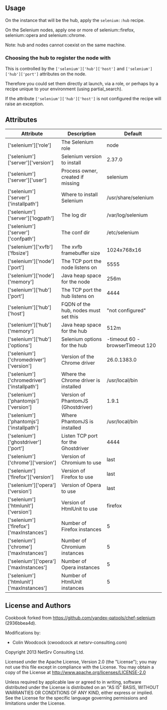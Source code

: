## Usage

On the instance that will be the hub, apply the `selenium::hub` recipe.

On the Selenium nodes, apply one or more of selenium::firefox, selenium::opera and selenium::chrome.

Note: hub and nodes cannot coexist on the same machine.

### Choosing the hub to register the node with

This is controlled by the `['selenium']['hub']['host']` and `['selenium']['hub']['port']` attributes on the node.

Therefore you could set them directly at launch, via a role, or perhaps by a recipe unique to your environment (using partial_search).

If the attribute `['selenium']['hub']['host']` is not configured the recipe will raise an exception.

## Attributes

| Attribute                                 | Description                          | Default
| ----------------------------------------- | ------------------------------------ | -------
| ['selenium']['role']                      | The Selenium role                    | node
['selenium']['server']['version']           | Selenium version to install          | 2.37.0
['selenium']['server']['user']              | Process owner, created if missing    | selenium 
['selenium']['server']['installpath']       | Where to install Selenium            | /usr/share/selenium
['selenium']['server']['logpath']           | The log dir                          | /var/log/selenium
['selenium']['server']['confpath']          | The conf dir                         | /etc/selenium
['selenium']['xvfb']['fbsize']              | The xvfb framebuffer size            | 1024x768x16
['selenium']['node']['port']                | The TCP port the node listens on     | 5555
['selenium']['node']['memory']              | Java heap space for the node         | 256m
['selenium']['hub']['port']                 | The TCP port the hub listens on      | 4444
['selenium']['hub']['host']                 | FQDN of the hub, nodes must set this | "not configured"
['selenium']['hub']['memory']               | Java heap space for the hub          | 512m
['selenium']['hub']['options']              | Selenium options for the hub         | -timeout 60 -browserTimeout 120
['selenium']['chromedriver']['version']     | Version of the Chrome driver         | 26.0.1383.0
['selenium']['chromedriver']['installpath'] | Where the Chrome driver is installed | /usr/local/bin
['selenium']['phantomjs']['version']        | Version of PhantomJS (Ghostdriver)   | 1.9.1
['selenium']['phantomjs']['installpath']    | Where PhantomJS is installed         | /usr/local/bin
['selenium']['ghostdriver']['port']         | Listen TCP port for the Ghostdriver  | 4444
['selenium']['chrome']['version']           | Version of Chromium to use           | last
['selenium']['firefox']['version']          | Version of Firefox to use            | last
['selenium']['opera']['version']            | Version of Opera to use              | last
['selenium']['htmlunit']['version']         | Version of HtmlUnit to use           | firefox
['selenium']['firefox']['maxInstances']     | Number of Firefox instances          | 5
['selenium']['chrome']['maxInstances']      | Number of Chromium instances         | 5
['selenium']['opera']['maxInstances']       | Number of Opera instances            | 5
['selenium']['htmlunit']['maxInstances']    | Number of HtmlUnit instances         | 5

## License and Authors
Cookbook forked from https://github.com/yandex-qatools/chef-selenium (2936bbea4d).

Modifications by:

* Colin Woodcock (cwoodcock at netsrv-consulting.com)

Copyright 2013 NetSrv Consulting Ltd.

Licensed under the Apache License, Version 2.0 (the "License");
you may not use this file except in compliance with the License.
You may obtain a copy of the License at http://www.apache.org/licenses/LICENSE-2.0

Unless required by applicable law or agreed to in writing, software
distributed under the License is distributed on an "AS IS" BASIS,
WITHOUT WARRANTIES OR CONDITIONS OF ANY KIND, either express or implied.
See the License for the specific language governing permissions and
limitations under the License.
